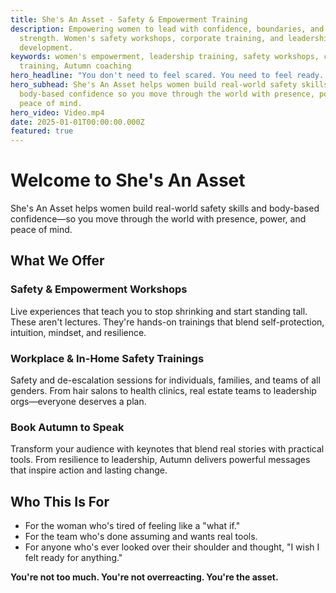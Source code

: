 ```yaml
---
title: She's An Asset - Safety & Empowerment Training
description: Empowering women to lead with confidence, boundaries, and real
  strength. Women's safety workshops, corporate training, and leadership
  development.
keywords: women's empowerment, leadership training, safety workshops, corporate
  training, Autumn coaching
hero_headline: "You don't need to feel scared. You need to feel ready. "
hero_subhead: She's An Asset helps women build real-world safety skills and
  body-based confidence so you move through the world with presence, power, and
  peace of mind.
hero_video: Video.mp4
date: 2025-01-01T00:00:00.000Z
featured: true
---
```


# Welcome to She's An Asset

She's An Asset helps women build real-world safety skills and body-based confidence—so you move through the world with presence, power, and peace of mind.

## What We Offer

### Safety & Empowerment Workshops
Live experiences that teach you to stop shrinking and start standing tall. These aren't lectures. They're hands-on trainings that blend self-protection, intuition, mindset, and resilience.

### Workplace & In-Home Safety Trainings
Safety and de-escalation sessions for individuals, families, and teams of all genders. From hair salons to health clinics, real estate teams to leadership orgs—everyone deserves a plan.

### Book Autumn to Speak
Transform your audience with keynotes that blend real stories with practical tools. From resilience to leadership, Autumn delivers powerful messages that inspire action and lasting change.

## Who This Is For

- For the woman who's tired of feeling like a "what if."
- For the team who's done assuming and wants real tools.
- For anyone who's ever looked over their shoulder and thought, "I wish I felt ready for anything."

**You're not too much. You're not overreacting. You're the asset.**
